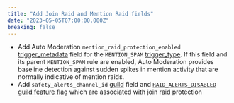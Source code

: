 ```yaml
---
title: "Add Join Raid and Mention Raid fields"
date: "2023-05-05T07:00:00.000Z"
breaking: false
---
```


* Add Auto Moderation `mention_raid_protection_enabled` [trigger\_metadata](#DOCS_RESOURCES_AUTO_MODERATION/auto-moderation-rule-object-trigger-metadata) field for the `MENTION_SPAM` [trigger\_type](#DOCS_RESOURCES_AUTO_MODERATION/auto-moderation-rule-object-trigger-types). If this field and its parent `MENTION_SPAM` rule are enabled, Auto Moderation provides baseline detection against sudden spikes in mention activity that are normally indicative of mention raids.
* Add `safety_alerts_channel_id` [guild](#DOCS_RESOURCES_GUILD/guild-object) field and [`RAID_ALERTS_DISABLED` guild feature flag](#DOCS_RESOURCES_GUILD/guild-object-guild-features) which are associated with join raid protection
